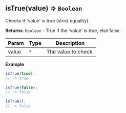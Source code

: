 <a name="isTrue"></a>

## isTrue(value) ⇒ <code>Boolean</code>
Checks if 'value' is true (strict equality).

**Returns**: <code>Boolean</code> - True if the 'value' is true, else false.  

| Param | Type | Description |
| --- | --- | --- |
| value | <code>\*</code> | The value to check. |

**Example**  
```js
isTrue(true);
// -> true

isTrue(false);
// -> false

isTrue();
// -> false
```
